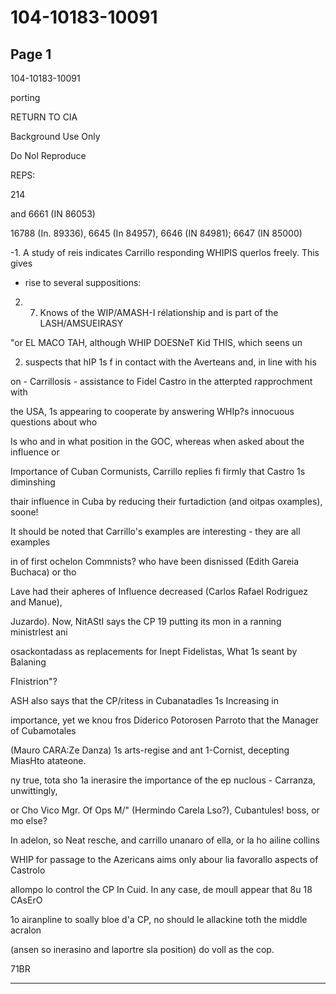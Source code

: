 # 104-10183-10091

## Page 1

104-10183-10091

porting

RETURN TO CIA

Background Use Only

Do Nol Reproduce

REPS:

214

and 6661 (IN 86053)

16788 (In. 89336), 6645 (In 84957), 6646 (IN 84981); 6647 (IN 85000)

-1. A study of reis indicates Carrillo responding WHIPIS querlos freely. This gives

- rise to several suppositions:

02. 7) Knows of the WIP/AMASH-I rélationship and is part of the LASH/AMSUEIRASY

"or EL MACO TAH, although WHIP DOESNeT Kid THIS, which seens un

2) suspects that hIP 1s f in contact with the Averteans and, in line with his

on - Carrillosis - assistance to Fidel Castro in the atterpted rapprochment with

the USA, 1s appearing to cooperate by answering WHIp?s innocuous questions about who

Is who and in what position in the GOC, whereas when asked about the influence or

Importance of Cuban Cormunists, Carrillo replies fi firmly that Castro 1s diminshing

thair influence in Cuba by reducing their furtadiction (and oitpas oxamples), soone!

It should be noted that Carrillo's examples are interesting - they are all examples

in of first ochelon Commnists? who have been disnissed (Edith Gareia Buchaca) or tho

Lave had their apheres of Influence decreased (Carlos Rafael Rodriguez and Manue),

Juzardo). Now, NitAStI says the CP 19 putting its mon in a ranning ministrlest ani

osackontadass as replacements for Inept Fidelistas, What 1s seant by Balaning

FInistrion"?

ASH also says that the CP/ritess in Cubanatadles 1s Increasing in

importance, yet we knou fros Diderico Potorosen Parroto that the Manager of Cubamotales

(Mauro CARA:Ze Danza) 1s arts-regise and ant 1-Cornist, decepting MiasHto atateone.

ny true, tota sho 1a inerasire the importance of the ep nuclous - Carranza, unwittingly,

or Cho Vico Mgr. Of Ops M/" (Hermindo Carela Lso?), Cubantules! boss, or mo else?

In adelon, so Neat resche, and carrillo unanaro of ella, or la ho ailine collins

WHIP for passage to the Azericans aims only abour lia favorallo aspects of Castrolo

allompo lo control the CP In Cuid. In any case, de moull appear that 8u 18 CAsErO

1o airanpline to soally bloe d'a CP, no should le allackine toth the middle acralon

(ansen so inerasino and laportre sla position) do voll as the cop.

71BR

---

